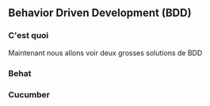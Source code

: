 ## Behavior Driven Development (BDD)


### C'est quoi


Maintenant nous allons voir deux grosses solutions de BDD

### Behat

### Cucumber

